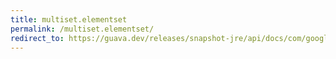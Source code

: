 ```yaml
---
title: multiset.elementset
permalink: /multiset.elementset/
redirect_to: https://guava.dev/releases/snapshot-jre/api/docs/com/google/common/collect/Multiset.html#elementSet--
---
```

